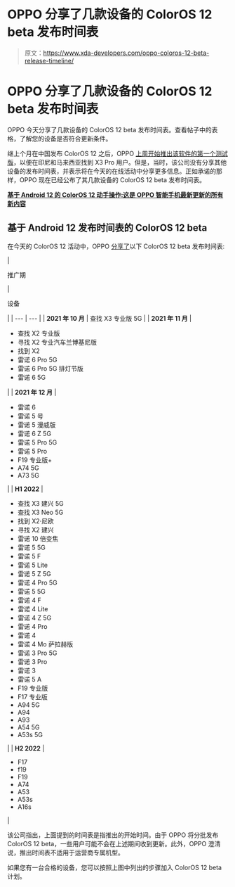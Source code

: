 # OPPO 分享了几款设备的 ColorOS 12 beta 发布时间表

> 原文：<https://www.xda-developers.com/oppo-coloros-12-beta-release-timeline/>

# OPPO 分享了几款设备的 ColorOS 12 beta 发布时间表

OPPO 今天分享了几款设备的 ColorOS 12 beta 发布时间表。查看帖子中的表格，了解您的设备是否符合更新条件。

继上个月在中国发布 ColorOS 12 之后，OPPO [上周开始推出该软件的第一个测试版](https://www.xda-developers.com/oppo-coloros-12-first-beta-update-find-x3-pro/)，以便在印尼和马来西亚找到 X3 Pro 用户。但是，当时，该公司没有分享其他设备的发布时间表，并表示将在今天的在线活动中分享更多信息。正如承诺的那样，OPPO 现在已经公布了其几款设备的 ColorOS 12 beta 发布时间表。

**[基于 Android 12 的 ColorOS 12 动手操作:这是 OPPO 智能手机最新更新的所有新内容](https://www.xda-developers.com/oppo-coloros-12-hands-on/)**

## 基于 Android 12 发布时间表的 ColorOS 12 beta

在今天的 ColorOS 12 活动中，OPPO [分享了](https://twitter.com/colorosglobal/status/1447495438010044418)以下 ColorOS 12 beta 发布时间表:

| 

推广期

 | 

设备

 |
| --- | --- |
| **2021 年 10 月** | 查找 X3 专业版 5G |
| **2021 年 11 月** | 

*   查找 X2 专业版
*   寻找 X2 专业汽车兰博基尼版
*   找到 X2
*   雷诺 6 Pro 5G
*   雷诺 6 Pro 5G 排灯节版
*   雷诺 6 5G

 |
| **2021 年 12 月** | 

*   雷诺 6
*   雷诺 5 号
*   雷诺 5 漫威版
*   雷诺 6 Z 5G
*   雷诺 5 Pro 5G
*   雷诺 5 Pro
*   F19 专业版+
*   A74 5G
*   A73 5G

 |
| **H1 2022** | 

*   查找 X3 建兴 5G
*   查找 X3 Neo 5G
*   找到 X2·尼欧
*   寻找 X2 建兴
*   雷诺 10 倍变焦
*   雷诺 5 5G
*   雷诺 5 F
*   雷诺 5 Lite
*   雷诺 5 Z 5G
*   雷诺 4 Pro 5G
*   雷诺 5 5G
*   雷诺 4 F
*   雷诺 4 Lite
*   雷诺 4 Z 5G
*   雷诺 4 Pro
*   雷诺 4
*   雷诺 4 Mo 萨拉赫版
*   雷诺 3 Pro 5G
*   雷诺 3 Pro
*   雷诺 3
*   雷诺 5 A
*   F19 专业版
*   F17 专业版
*   A94 5G
*   A94
*   A93
*   A54 5G
*   A53s 5G

 |
| **H2 2022** | 

*   F17
*   f19
*   F19
*   A74
*   A53
*   A53s
*   A16s

 |

该公司指出，上面提到的时间表是指推出的开始时间。由于 OPPO 将分批发布 ColorOS 12 beta，一些用户可能不会在上述期间收到更新。此外，OPPO 澄清说，推出时间表不适用于运营商专属机型。

如果您有一台合格的设备，您可以按照上图中列出的步骤加入 ColorOS 12 beta 计划。
